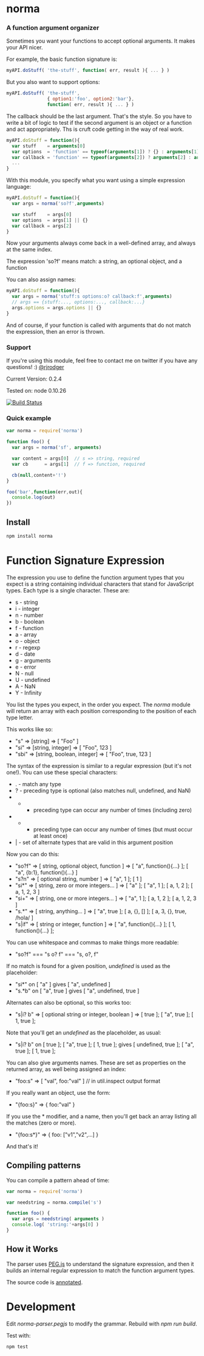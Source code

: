norma
=====

### A function argument organizer


Sometimes you want your functions to accept optional arguments. It makes your API nicer.

For example, the basic function signature is:

```JavaScript
myAPI.doStuff( 'the-stuff', function( err, result ){ ... } )
```

But you also want to support options:

```JavaScript
myAPI.doStuff( 'the-stuff', 
               { option1:'foo', option2:'bar'}, 
               function( err, result ){ ... } )
```

The callback should be the last argument. That's the style. So you have to write a bit of logic to test if the second argument
is an object or a function and act appropriately. Ths is cruft code getting in the way of real work.

```JavaScript
myAPI.doStuff = function(){
  var stuff    = arguments[0]
  var options  = 'function' == typeof(arguments[1]) ? {} : arguments[1]
  var callback = 'function' == typeof(arguments[2]) ? arguments[2] : arguments[1]
  ...
}
```


With this module, you specify what you want using a simple expression language:

```JavaScript
myAPI.doStuff = function(){
  var args = norma('so?f',arguments)

  var stuff    = args[0]
  var options  = args[1] || {}
  var callback = args[2]
}
```

Now your arguments always come back in a well-defined array, and always at the same index.

The expression 'so?f' means match: a string, an optional object, and a function

You can also assign names:


```JavaScript
myAPI.doStuff = function(){
  var args = norma('stuff:s options:o? callback:f',arguments)
  // args == {stuff:..., options:..., callback:...}
  args.options = args.options || {}
}
```

And of course, if your function is called with arguments that do not match the expression, then an error is thrown.




### Support

If you're using this module, feel free to contact me on twitter if you have any questions! :) [@rjrodger](http://twitter.com/rjrodger)

Current Version: 0.2.4

Tested on: node 0.10.26

[![Build Status](https://travis-ci.org/rjrodger/norma.png?branch=master)](https://travis-ci.org/rjrodger/norma)



### Quick example

```JavaScript
var norma = require('norma')

function foo() {
  var args = norma('sf', arguments)

  var content = args[0]  // s => string, required
  var cb      = args[1]  // f => function, required

  cb(null,content+'!')
}

foo('bar',function(err,out){
  console.log(out)
})
```


## Install

```sh
npm install norma
```


# Function Signature Expression

The expression you use to define the function argument types that you
expect is a string containing individual characters that stand for
JavaScript types. Each type is a single character. These are:

   * s - string    
   * i - integer   
   * n - number    
   * b - boolean   
   * f - function  
   * a - array     
   * o - object    
   * r - regexp    
   * d - date      
   * g - arguments 
   * e - error     
   * N - null      
   * U - undefined 
   * A - NaN       
   * Y - Infinity  

You list the types you expect, in the order you expect. The _norma_
module will return an array with each position corresponding to the position of each type letter.

This works like so:

   * "s"   => [string]                   => [ "Foo" ]
   * "si"  => [string, integer]          => [ "Foo", 123 ]
   * "sbi" => [string, boolean, integer] => [ "Foo", true, 123 ]


The syntax of the expression is similar to a regular expression (but it's not one!). You can use these special characters:

   * . - match any type
   * ? - preceding type is optional (also matches null, undefined, and NaN)
   * * - preceding type can occur any number of times (including zero)    
   * + - preceding type can occur any number of times (but must occur at least once)    
   * | - set of alternate types that are valid in this argument position

Now you can do this:

   * "so?f" => [ string, optional object, function ] => [ "a", function(){...} ]; [ "a", {b:1}, function(){...} ]
   * "s?n"  => [ optional string, number ] => [ "a", 1 ]; [ 1 ]
   * "si*"  => [ string, zero or more integers... ] => [ "a" ]; [ "a", 1 ]; [ a, 1, 2 ]; [ a, 1, 2, 3 ]
   * "si+"  => [ string, one or more integers... ] => [ "a", 1 ]; [ a, 1, 2 ]; [ a, 1, 2, 3 ]
   * "s.*"  => [ string, anything... ] => [ "a", true ]; [ a, {}, [] ]; [ a, 3, {}, true, /hola/ ]
   * "s|if" => [ string or integer, function ] => [ "a", function(){...} ]; [ 1, function(){...} ];

You can use whitespace and commas to make things more readable:

  * "so?f" === "s o? f" === "s, o?, f" 

If no match is found for a given position, _undefined_ is used as the placeholder:

  * "si*" on [ "a" ] gives [ "a", undefined ]
  * "s.*b" on [ "a", true ] gives [ "a", undefined, true ]

Alternates can also be optional, so this works too:

   * "s|i? b" => [ optional string or integer, boolean ] => [ true ]; [ "a", true ]; [ 1, true ];

Note that you'll get an _undefined_ as the placeholder, as usual:

   * "s|i? b" on [ true ]; [ "a", true ]; [ 1, true ]; gives [ undefined, true ]; [ "a", true ]; [ 1, true ]; 

You can also give arguments names. These are set as properties on the returned array, as well being assigned an index:

  * "foo:s" => [ "val", foo:"val" ]  // in util.inspect output format

If you really want an object, use the form:

  * "{foo:s}" => { foo:"val" }

If you use the * modifier, and a name, then you'll get back an array listing all the matches (zero or more).

  * "{foo:s*}" => { foo: ["v1","v2",...] }

And that's it!


## Compiling patterns

You can compile a pattern ahead of time:

```JavaScript
var norma = require('norma')

var needstring = norma.compile('s')

function foo() {
  var args = needstring( arguments )
  console.log( 'string:'+args[0] ) 
}
```



## How it Works

The parser uses [PEG.js](http://pegjs.majda.cz/) to understand the
signature expression, and then it builds an internal regular
expression to match the function argument types.


The source code is [annotated](http://rjrodger.github.io/norma/doc/norma.html).



# Development

Edit _norma-parser.pegjs_ to modify the grammar. Rebuild with _npm run build_.


Test with:

```bash
npm test
```

